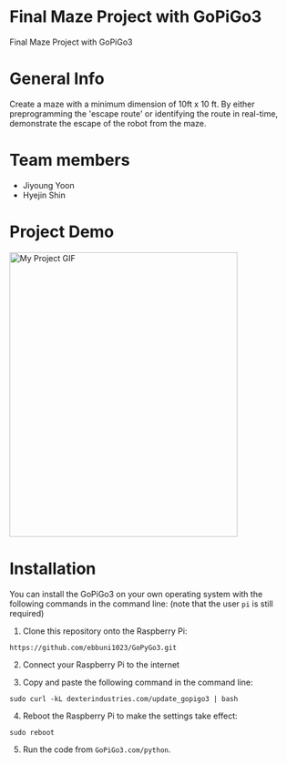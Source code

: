 # Final Maze Project with GoPiGo3
Final Maze Project with GoPiGo3

# General Info

Create a maze with a minimum dimension of 10ft x 10 ft. By either preprogramming the 'escape route' or identifying the route in real-time, demonstrate the escape of the robot from the maze. 

# Team members
* Jiyoung Yoon
* Hyejin Shin

# Project Demo
<img src="intro.gif" alt="My Project GIF" width="400" height="500">

# Installation

You can install the GoPiGo3 on your own operating system with the following commands in the command line: (note that the user `pi` is still required)

  1. Clone this repository onto the Raspberry Pi:
  
  ```
  https://github.com/ebbuni1023/GoPyGo3.git
  ```
  
  2. Connect your Raspberry Pi to the internet
  
  3. Copy and paste the following command in the command line:
  
  ```
  sudo curl -kL dexterindustries.com/update_gopigo3 | bash
  ```
  
  4. Reboot the Raspberry Pi to make the settings take effect:
  
  ```
  sudo reboot
  ```
  
  5. Run the code from ```GoPiGo3.com/python```.
  
  
  

